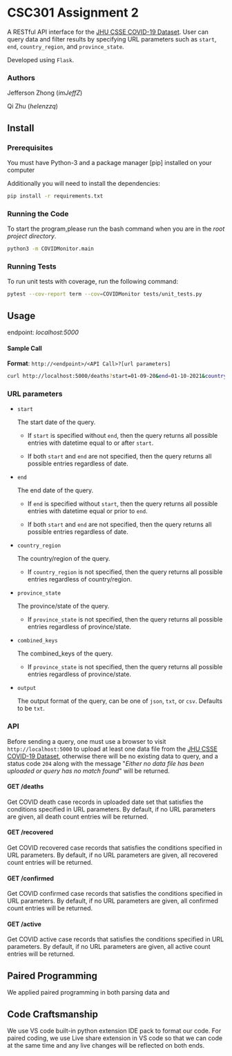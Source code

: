 # CSC301 Assignment 2

A RESTful API interface for the [JHU CSSE COVID-19 Dataset](https://github.com/CSSEGISandData/COVID-19/tree/master/csse_covid_19_data). User can query data and filter results by specifying URL parameters such as `start`, `end`, `country_region`, and `province_state`. 

Developed using `Flask`.

### Authors

Jefferson Zhong (*imJeffZ*)

Qi Zhu (*helenzzq*)

## Install

### Prerequisites

You must have Python-3 and a package manager [pip] installed on your computer

Additionally you will need to install the dependencies:

```bash
pip install -r requirements.txt
```
### Running the Code

To start the program,please run the bash command when you are in the *root project directory*.

```bash
python3 -m COVIDMonitor.main
```
### Running Tests

To run unit tests with coverage, run the following command:

```bash
pytest --cov-report term --cov=COVIDMonitor tests/unit_tests.py
```

## Usage

endpoint: *localhost:5000*

####  Sample Call
**Format**: `http://<endpoint>/<API Call>?[url parameters]`

```bash
curl http://localhost:5000/deaths?start=01-09-20&end=01-10-2021&country_region=us&province_state=wyoming&output=json
```

### URL parameters

- `start`

  The start date of the query.

  - If `start` is specified without `end`, then the query returns all possible entries with datetime equal to or after `start`.  

  - If both `start` and `end` are not specified, then the query returns all possible entries regardless of date.

- `end`

  The end date of the query.

  - If `end` is specified without `start`, then the query returns all possible entries with datetime equal or prior to `end`.

  - If both `start` and `end` are not specified, then the query returns all possible entries regardless of date.

- `country_region`

  The country/region of the  query.

  - If `country_region` is not specified, then the query returns all possible entries regardless of country/region.

- `province_state`

  The province/state of the  query.

  - If `province_state` is not specified, then the query returns all possible entries regardless of province/state.

- `combined_keys`

  The combined_keys of the query.

  - If `province_state` is not specified, then the query returns all possible entries regardless of province/state.
  
- `output`

  The output format of the query, can be one of `json`, `txt`, or `csv`. Defaults to be `txt`.
  
### API

Before sending a query, one must use a browser to visit `http://localhost:5000` to upload at least one data file from the [JHU CSSE COVID-19 Dataset](https://github.com/CSSEGISandData/COVID-19/tree/master/csse_covid_19_data), otherwise there will be no existing data to query, and a status code `204` along with the message "*Either no data file has been uploaded or query has no match found*" will be returned.

#### GET /deaths

Get COVID death case records in uploaded date set that satisfies the conditions specified in URL parameters. By default, if no URL parameters are given, all death count entries will be returned.

#### GET /recovered

Get COVID recovered case records that satisfies the conditions specified in URL parameters. By default, if no URL parameters are given, all recovered count entries will be returned.

#### GET /confirmed

Get COVID confirmed case records that satisfies the conditions specified in URL parameters. By default, if no URL parameters are given, all confirmed count entries will be returned.

#### GET /active

Get COVID active case records that satisfies the conditions specified in URL parameters. By default, if no URL parameters are given, all active count entries will be returned.

## Paired Programming 
We applied paired programming in both parsing data and 
## Code Craftsmanship

We use VS code built-in python extension IDE pack to format our code.
For paired coding, we use Live share extension in VS code so that we can code at the same time and any live changes will be reflected on both ends.